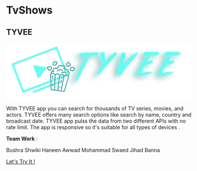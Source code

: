 # TvShows 
## TYVEE 

![alt text](https://github.com/WebAhead8/TvShows/blob/main/pic/logo.png)

With TYVEE app you can search for thousands of TV series, movies, and actors.
TYVEE offers many search options like search by name, country and broadcast date.
TYVEE app pulss the data from two different APIs with no rate limit.
The app is responsive so it's suitable for all types of devices .

**Team Work** :

Bushra Shwiki
Haneen Awwad
Mohammad Swaed
Jihad Banna

[Let's Try It !](https://webahead8.github.io/TvShows/)
